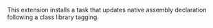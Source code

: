 This extension installs a task that updates native assembly declaration following a class library tagging.

